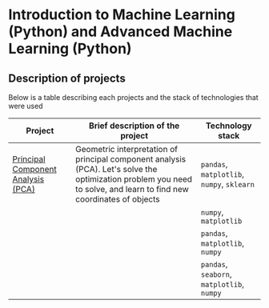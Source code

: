 # Introduction to Machine Learning (Python) and Advanced Machine Learning (Python)
## Description of projects 
Below is a table describing each projects and the stack of technologies that were used

| Project | Brief description of the project | Technology stack |
| ----------- | ----------- | ----------- |
| [Principal Component Analysis (PCA)](-) | Geometric interpretation of principal component analysis (PCA). Let's solve the optimization problem you need to solve, and learn to find new coordinates of objects | `pandas`, `matplotlib`, `numpy`, `sklearn` |
|  |  | `numpy`, `matplotlib` |
|  |  | `pandas`, `matplotlib`, `numpy` |
|  |  | `pandas`, `seaborn`, `matplotlib`, `numpy` |
